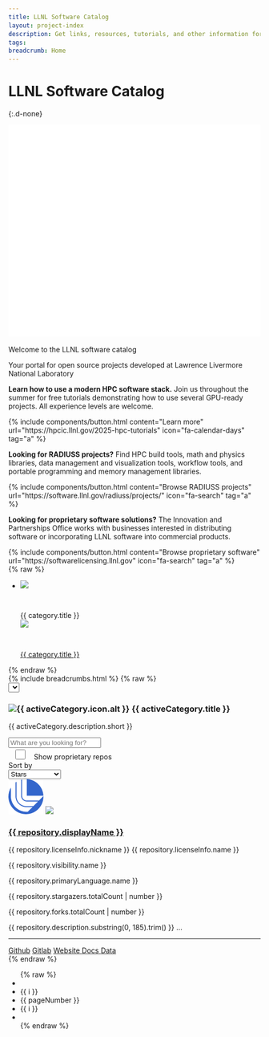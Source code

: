 ```yaml
---
title: LLNL Software Catalog
layout: project-index
description: Get links, resources, tutorials, and other information for developers at the Lab who want to participate in our software community.
tags: 
breadcrumb: Home
---
```


# LLNL Software Catalog
{:.d-none}

<div class="hero-home">
    <div class="container d-flex align-items-center">
        <div class="row text-white">
            <div class="col-12 offset-md-2 col-md-8 offset-lg-0 col-lg-8">
                <div class="hero-content-container d-lg-flex flex-column flex-lg-row align-items-center text-center text-lg-start">
                    <img class="me-lg-3 logo mb-4 mb-lg-0" src="/assets/images/software-logomark-white.png" />
                    <div class="content d-block">
                        <p class="h1 text-balance fw-light">Welcome to the LLNL software catalog</p>
                        <p class="text-balance fs-18">Your portal for open source projects developed at Lawrence Livermore National Laboratory</p>
                    </div>
                </div>
            </div>
        </div>
    </div>
</div>
<div class="bg-light-blue">
    <div class="container">
         <div class="row">
            <div class="col-12 col-md-8 mb-2 mt-2">
                <p class="cta-text"><strong>Learn how to use a modern HPC software stack.</strong> Join us throughout the summer for free tutorials demonstrating how to use several GPU-ready projects. All experience levels are welcome.</p>
            </div>
            <div class="col-12 col-md-4 text-center d-flex align-items-center justify-content-center justify-content-lg-end mb-1 mb-md-0">
                {% include components/button.html content="Learn more" url="https://hpcic.llnl.gov/2025-hpc-tutorials" icon="fa-calendar-days" tag="a" %}
            </div>
        </div>
        <div class="row">
            <div class="col-12 col-md-8 mb-2 mt-2">
                <p class="cta-text"><strong>Looking for RADIUSS projects?</strong> Find HPC build tools, math and physics libraries, data management and visualization tools, workflow tools, and portable programming and memory management libraries.</p>
            </div>
            <div class="col-12 col-md-4 text-center d-flex align-items-center justify-content-center justify-content-lg-end mb-1 mb-md-0">
                {% include components/button.html content="Browse RADIUSS projects" url="https://software.llnl.gov/radiuss/projects/" icon="fa-search" tag="a" %}
            </div>
        </div>
        <div class="row">
            <div class="col-12 col-md-8 mb-2 mt-2">
                <p class="cta-text"><strong>Looking for proprietary software solutions?</strong> The Innovation and Partnerships Office works with businesses interested in distributing software or incorporating LLNL software into commercial products.</p>
            </div>
            <div class="col-12 col-md-4 text-center d-flex align-items-center justify-content-center justify-content-lg-end mb-1 mb-md-0">
                {% include components/button.html content="Browse proprietary software" url="https://softwarelicensing.llnl.gov" icon="fa-search" tag="a" %}
            </div>
        </div>
    </div>
</div>

<div ng-app="app" ng-controller="ProjectController" ng-show="categories.length" class="clearfix contain-paint" ng-cloak>
    {% raw %}
    <div class="d-none d-xl-block sticky-xxl-top mt-3" ng-if="categories.length">
        <ul class="col-12 col-xl-2 float-lg-start ps-3 d-flex flex-column list-unstyled" id="llnl-side-container">
            <li role="button" ng-repeat="category in categories | orderBy: 'title'">
                <div ng-if="!category.url" ng-click="setCategory(category)" ng-class="{'llnl-list-item d-flex align-items-center px-2 my-2 fs-14 fw-medium': true, 'active text-software-blue': category.hash === activeCategory.hash }">
                    <div ng-if="category.icon.path" class="icon me-3 d-flex align-items-center justify-content-center">
                        <img class="logo" src="{{ category.icon.path }}" />
                    </div>
                    <div ng-if="category.icon.fa" class="icon me-3 d-flex align-items-center justify-content-center" style="width: 42px; height: 42px;">
                        <i class="fa fa-light {{ category.icon.fa }} fa-lg"></i>
                    </div>
                    <span>{{ category.title }}</span>
                </div>
                <a role="button" ng-if="category.url" href="{{ category.url }}" ng-class="{'llnl-list-item d-flex align-items-center px-2 my-2 fs-14 fw-medium text-decoration-none text-body-default': true, 'active text-software-blue': category.hash === activeCategory.hash, 'external-link': category.url }">
                    <div ng-if="category.icon.path" class="icon me-3 d-flex align-items-center justify-content-center">
                        <img class="logo" src="{{ category.icon.path }}">
                    </div>
                    <div ng-if="category.icon.fa" class="icon me-3 d-flex align-items-center justify-content-center" style="width: 42px; height: 42px;">
                        <i class="fa fa-light {{ category.icon.fa }} fa-lg"></i>
                    </div>
                    <span>{{ category.title }}</span>
                </a>
            </li>
        </ul>
    </div>
    {% endraw %}
    <div class="container">
        <div class="row">
            <div class="col-12">
                {% include breadcrumbs.html %}
                {% raw %}
                <div class="d-xl-none">
                    <select class="form-select mb-3" aria-label=".form-select-lg" ng-model="activeCategory" ng-change="onCategoryChange()" ng-options="category as category.title for category in categories">
                    </select>
                </div>
                <div class="row mb-3" ng-show="activeCategory">
                    <div class="offset-sm-3 col-12 col-sm-6 text-center">
                        <div class="category d-flex justify-content-center align-items-center">
                            <h3 class="my-0 fw-bold active-category-title">
                                <img ng-if="activeCategory.icon.path" class="me-2" src="{{ activeCategory.icon.path }}" alt="{{ activeCategory.icon.alt }}" height="30" />
                                <i ng-if="!activeCategory.icon.path && activeCategory.icon.fa" class="me-2 fa fa-light {{ activeCategory.icon.fa }} fs-20 align-middle"></i>
                                {{ activeCategory.title }}
                            </h3>
                        </div>
                        <p class="fw-semibold active-category-description">{{ activeCategory.description.short }}</p>
                    </div>
                </div>
                <div class="row fs-14 fw-medium">
                    <div class="col-12 col-lg-6 d-flex align-items-center mb-4 mb-md-0">
                        <input class="form-control fs-14 fw-semibold" type="text" name="query" placeholder="What are you looking for?" ng-model="query" ng-keyup="trackSearchQuery(activeCategory, query)" ng-blur="trackSearchQuery(activeCategory, query)" ng-change="trackProjectImpressions()" />
                        <i class="fa fa-light fa-search text-software-blue ms--2"></i>
                    </div>
                    <div class="col-7 col-md-6 col-lg-3 d-flex align-items-center text-quantum-slate mt-md-2">
                        <div class="form-check form-switch">
                            <input class="form-check-input" type="checkbox" role="switch" id="flexSwitchCheckDefault" ng-model="showProprietaryRepositories" style="height: 1.5em; width: 3em;" ng-change="trackProjectImpressions()" >
                            <label class="form-check-label fw-medium fs-14 ms-2" for="flexSwitchCheckDefault">Show proprietary repos </label><i class="fa fa-light fa-lock ms-2"></i>
                        </div>
                    </div>
                    <div class="col-5 col-md-6 col-lg-3 row align-items-center justify-content-end px-0 text-quantum-slate mt-md-2">
                        <div class="col-4 text-end">
                            <label class="col-form-label fw-medium">Sort by</label>
                        </div>
                        <div class="col-8 px-0">
                            <select class="form-control form-select fs-14 fw-semibold sort-by" id="sort" name="sort" ng-model="sortBy" ng-change="trackProjectImpressions()" >
                                <option value="-stargazers.totalCount">Stars</option>
                                <option value="owner.login">Organization</option>
                                <option value="name">Repo Name</option>
                                <option value="-forks.totalCount">Forks</option>
                                <option value="-pullRequests_Merged.totalCount">Pull Requests</option>
                            </select>
                        </div>
                    </div>  
                </div>
                <div class="row mt-3 gx-27 gy-27" id="repository-container">
                    <div class="col-12 col-md-6 col-xl-4 text-decoration-none text-black llnl-card-perspective transition-slide-up" ng-repeat="repository in filteredRepositories = (repositories | filter:filterByCategory | filter:filterByQuery | filter:filterByPrivacy) | orderBy: sortBy : sortByReverse | limitTo: perPage : perPage * (pageNumber - 1)" data-track-content="" data-content-name="{{ repository.displayName }}" data-content-piece="{{ repository.logo ? '/assets/images/logos/' + repository.logo : '/assets/images/logomark.png' }}" data-content-target="{{ repository.url }}" >
                        <div class="llnl-card d-flex flex-column justify-content-between box-shadow-16 text-decoration-none text-black bg-white">
                            <div class="header text-center mt-4 position-relative px-4">
                                <i ng-if="repository.isProprietary" class="fa fa-light fa-lock float-end translate-middle-x position-absolute top-5 right-5" style="top: 1em; right: 1em;"></i>
                                <div class="image-decorator d-inline-block box-shadow-20-inset">
                                        <div class="d-flex align-items-center justify-content-center" style="height: 100%;">
                                            <img ng-if="!repository.logo" class="logo" src="/assets/images/logomark.png" />
                                            <img ng-if="repository.logo" class="logo" src="{{ '/assets/images/logos/' + repository.logo }}" />
                                    </div>
                                </div>
                                <h3 class="mt-3 fs-20">
                                    <a class="d-inline-block text-black text-decoration-underline-hover text-nowrap overflow-hidden text-truncate" href="{{ repository.url }}" style="max-width: min(30ch, 100%)">{{ repository.displayName }}</a>
                                </h3>
                            </div>
                            <div class="content px-4">
                                <div class="metadata d-flex justify-content-between text-quantum-slate">
                                    <div class="text-start">
                                        <p class="mt-2 mb-0" ng-if="repository.licenseInfo">
                                            <i class="fa fa-light fa-file-certificate me-1"></i>
                                            <span ng-if="repository.licenseInfo.nickname" class="fw-semibold">{{ repository.licenseInfo.nickname }}</span>
                                            <span ng-if="!repository.licenseInfo.nickname" class="fw-semibold">{{ repository.licenseInfo.name }}</span>
                                        </p>
                                        <p class="mt-2 mb-0" ng-if="repository.visibility">
                                            <i class="fa fa-light fa-shield-keyhole me-1"></i>
                                            <span class="fw-semibold">{{ repository.visibility.name }}</span>
                                        </p>
                                        <p class="mt-1" ng-if="repository.primaryLanguage">
                                            <i class="fa fa-light fa-code me-1"></i>
                                            <span class="fw-semibold">{{ repository.primaryLanguage.name }}</span>
                                        </p>
                                    </div>
                                    <div class="text-end">
                                        <p class="mt-2 mb-0" ng-if="repository.stargazers">
                                            <i class="fa fa-light fa-star me-1"></i>
                                            <span class="fw-semibold fixed-width-5">{{ repository.stargazers.totalCount | number }}</span>
                                        </p>
                                        <p class="mt-1" ng-if="repository.forks">
                                            <i class="fa fa-light fa-code-fork me-1"></i>
                                            <span class="fw-semibold d= fixed-width-5">{{ repository.forks.totalCount | number }}</span>
                                        </p>
                                    </div>
                                </div>
                                <p class="description">{{ repository.description.substring(0, 185).trim() }}
                                    <span ng-if="repository.description.length > 185">&#x2026;</span>
                                </p>
                            </div>
                            <div class="links">
                                <hr class="bg-quantum-slate border-2" />
                                <div class="d-flex justify-content-around my-3 links">
                                    <a ng-if="repository.url && repository.url.indexOf('github.com') > -1" class="text-decoration-none text-black text-black-hover" href="{{ repository.url }}">
                                        <i class="fa fa-light fa-github fw-semibold text-software-blue me-1"></i> Github</a>
                                    <a ng-if="repository.url && repository.url.indexOf('gitlab.') > -1" class="text-decoration-none text-black text-black-hover" href="{{ repository.url }}">
                                        <i class="fa fa-light fa-gitlab fw-semibold text-software-blue me-1"></i> Gitlab</a>
                                    <a ng-if="repository.homepageUrl" class="text-decoration-none text-black text-black-hover" href="{{ repository.homepageUrl }}">
                                        <i class="fa fa-light fa-globe fw-semibold text-software-blue text-black-hover me-1"></i> Website </a>
                                    <a ng-if="repository.documentation" class="text-decoration-none text-black text-black-hover" href="{{ repository.documentation }}">
                                        <i class="fa fa-light fa-file-lines fw-semibold text-software-blue text-black-hover me-1"></i> Docs </a>
                                    <a ng-if="repository && !repository.isProprietary" class="text-decoration-none text-black text-black-hover" href="{{ '/repo/#!/' + repository.nameWithOwner}}">
                                        <i class="fa fa-light fa-chart-mixed fw-semibold text-software-blue text-black-hover me-1"></i> Data </a>
                                </div>
                            </div>
                        </div>
                    </div>
                </div> {% endraw %}
            </div>
            <div class="row my-5">
                <div class="col-12 text-center mx-auto" ng-if="filteredRepositories.length / perPage > 1">
                    <nav aria-label="Pagination fs-13">
                        <ul class="pagination justify-content-center box-shadow-3-6 mx-auto w-fit-content overflow-hidden rounded">
                            {% raw %}
                            <li class="page-item d-inline-block" ng-if="pageNumber > 1">
                                <a class="page-link text-software-blue text-white-hover border-0 rounded" role="button" ng-click="setPage(pageNumber - 1)"><i class="fa fa-light fa-chevrons-left"></i></a>
                            </li>
                            <li class="page-item d-inline-block" ng-repeat="i in range(Math.max(pageNumber - 3, 1), pageNumber - 1)">
                                <a class="page-link border-0" role="button" ng-click="setPage(i)">{{ i }}</a>
                            </li>
                            <li class="page-item d-inline-block">
                                <a class="page-link border-0 active">{{ pageNumber }}</a>
                            </li>
                            <li class="page-item d-inline-block" ng-repeat="i in range(pageNumber + 1, Math.ceil(Math.min(pageNumber + 3, filteredRepositories.length / perPage)) )">
                                <a class="page-link border-0" role="button" ng-click="setPage(i)">{{ i }}</a>
                            </li>
                            <li class="page-item d-inline-block" ng-if="pageNumber < filteredRepositories.length / perPage">
                                <a class="page-link cursor-pointer text-software-blue text-white-hover border-0 rounded" role="button" ng-click="setPage(pageNumber + 1)"><i class="fa fa-light fa-chevrons-right"></i></a>
                            </li>
                            {% endraw %}
                        </ul>
                    </nav>
                </div>
            </div>
        </div>
    </div>
</div>

<!--script src="/assets/js/libs/angular.min.js"></script-->
<script src="/assets/js/libs/angular.js"></script>
<script src="/assets/js/libs/angular-animate.min.js"></script>
<script src="/assets/js/projects/index.js"></script>
